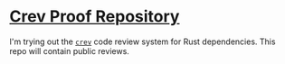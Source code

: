 # [Crev Proof Repository](https://github.com/crev-dev/crev/wiki/Proof-Repository)

I'm trying out the [`crev`](https://github.com/crev-dev/cargo-crev) code review system for Rust dependencies. This repo will contain public reviews.
